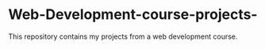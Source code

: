 # Web-Development-course-projects-
This repository contains my projects from a web development course.
